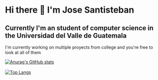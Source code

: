 # Hi there 👋 I'm Jose Santisteban 
## Currently I'm an student of computer science in the Universidad del Valle de Guatemala

<!--
**Jskenpo/Jskenpo** is a ✨ _special_ ✨ repository because its `README.md` (this file) appears on your GitHub profile.

Here are some ideas to get you started:

- 🔭 I’m currently working on ...
- 🌱 I’m currently learning ...
- 👯 I’m looking to collaborate on ...
- 🤔 I’m looking for help with ...
- 💬 Ask me about ...
- 📫 How to reach me: ...
- 😄 Pronouns: ...
- ⚡ Fun fact: ...
-->

I'm currently working on multiple proyects from college and you're free to look at all of them 


[![Anurag's GitHub stats](https://github-readme-stats.vercel.app/api?username=jskenpo&show_icons=true&theme=radical)](https://github.com/anuraghazra/github-readme-stats)
<br>
<br>
[![Top Langs](https://github-readme-stats.vercel.app/api/top-langs/?username=jskenpo&layout=donut&theme=radical)](https://github.com/anuraghazra/github-readme-stats)
